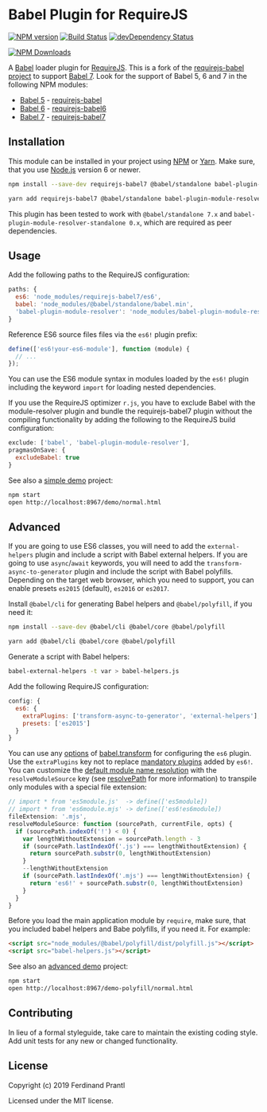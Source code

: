 # Babel Plugin for RequireJS

[![NPM version](https://badge.fury.io/js/requirejs-babel7.png)](http://badge.fury.io/js/requirejs-babel7)
[![Build Status](https://travis-ci.org/prantlf/requirejs-babel.png)](https://travis-ci.org/prantlf/requirejs-babel)
[![devDependency Status](https://david-dm.org/prantlf/requirejs-babel/dev-status.svg)](https://david-dm.org/prantlf/requirejs-babel#info=devDependencies)

[![NPM Downloads](https://nodei.co/npm/requirejs-babel7.png?downloads=true&stars=true)](https://www.npmjs.com/package/requirejs-babel7)

A [Babel] loader plugin for [RequireJS]. This is a fork of the [requirejs-babel project] to support [Babel 7]. Look for the support of Babel 5, 6 and 7 in the following NPM modules:

* [Babel 5] - [requirejs-babel]
* [Babel 6] - [requirejs-babel6]
* [Babel 7] - [requirejs-babel7]

## Installation

This module can be installed in your project using [NPM] or [Yarn]. Make sure, that you use [Node.js] version 6 or newer.

```sh
npm install --save-dev requirejs-babel7 @babel/standalone babel-plugin-module-resolver-standalone
```

```sh
yarn add requirejs-babel7 @babel/standalone babel-plugin-module-resolver-standalone
```

This plugin has been tested to work with `@babel/standalone 7.x` and `babel-plugin-module-resolver-standalone 0.x`, which are required as peer dependencies.

## Usage

Add the following paths to the RequireJS configuration:

```javascript
paths: {
  es6: 'node_modules/requirejs-babel7/es6',
  babel: 'node_modules/@babel/standalone/babel.min',
  'babel-plugin-module-resolver': 'node_modules/babel-plugin-module-resolver-standalone/index'
}
```

Reference ES6 source files files via the `es6!` plugin prefix:

```javascript
define(['es6!your-es6-module'], function (module) {
  // ...
});
```

You can use the ES6 module syntax in modules loaded by the `es6!` plugin including the keyword `import` for loading nested dependencies.

If you use the RequireJS optimizer `r.js`, you have to exclude Babel with the module-resolver plugin and bundle the requirejs-babel7 plugin without the compiling functionality by adding the following to the RequireJS build configuration:

```js
exclude: ['babel', 'babel-plugin-module-resolver'],
pragmasOnSave: {
  excludeBabel: true
}
```

See also a [simple demo] project:

```sh
npm start
open http://localhost:8967/demo/normal.html
```

## Advanced

If you are going to use ES6 classes, you will need to add the `external-helpers` plugin and include a script with Babel external helpers. If you are going to use `async`/`await` keywords, you will need to add the `transform-async-to-generator` plugin and include the script with Babel polyfills. Depending on the target web browser, which you need to support, you can enable presets `es2015` (default), `es2016` or `es2017`.

Install `@babel/cli` for generating Babel helpers and `@babel/polyfill`, if you need it:

```sh
npm install --save-dev @babel/cli @babel/core @babel/polyfill
```

```sh
yarn add @babel/cli @babel/core @babel/polyfill
```

Generate a script with Babel helpers:

```sh
babel-external-helpers -t var > babel-helpers.js
```

Add the following RequireJS configuration:

```js
config: {
  es6: {
    extraPlugins: ['transform-async-to-generator', 'external-helpers'],
    presets: ['es2015']
  }
}
```

You can use any [options] of [babel.transform] for configuring the `es6` plugin. Use the `extraPlugins` key not to replace [mandatory plugins] added by `es6!`. You can customize the [default module name resolution] with the `resolveModuleSource` key (see [resolvePath] for more information) to transpile only modules with a special file extension:

```js
// import * from 'es5module.js'  -> define(['es5module])
// import * from 'es6module.mjs' -> define(['es6!es6module])
fileExtension: '.mjs',
resolveModuleSource: function (sourcePath, currentFile, opts) {
  if (sourcePath.indexOf('!') < 0) {
    var lengthWithoutExtension = sourcePath.length - 3
    if (sourcePath.lastIndexOf('.js') === lengthWithoutExtension) {
      return sourcePath.substr(0, lengthWithoutExtension)
    }
    --lengthWithoutExtension
    if (sourcePath.lastIndexOf('.mjs') === lengthWithoutExtension) {
      return 'es6!' + sourcePath.substr(0, lengthWithoutExtension)
    }
  }
}
```

Before you load the main application module by `require`, make sure, that you included babel helpers and Babe polyfills, if you need it. For example:

```html
<script src="node_modules/@babel/polyfill/dist/polyfill.js"></script>
<script src="babel-helpers.js"></script>
```

See also an [advanced demo] project:

```sh
npm start
open http://localhost:8967/demo-polyfill/normal.html
```

## Contributing

In lieu of a formal styleguide, take care to maintain the existing coding style. Add unit tests for any new or changed functionality.

## License

Copyright (c) 2019 Ferdinand Prantl

Licensed under the MIT license.

[Babel]: https://babeljs.io/
[Babel 5]: https://babeljs.io/blog/2015/03/31/5.0.0
[Babel 6]: https://babeljs.io/blog/2015/10/29/6.0.0
[Babel 7]: https://babeljs.io/blog/2018/08/27/7.0.0
[RequireJS]: http://requirejs.org
[requirejs-babel project]: https://github.com/mikach/requirejs-babel
[requirejs-babel]: https://www.npmjs.com/package/requirejs-babel
[requirejs-babel6]: https://www.npmjs.com/package/requirejs-babel6
[requirejs-babel7]: https://www.npmjs.com/package/requirejs-babel7
[@babel/standalone]: https://github.com/babel/babel/tree/master/packages/babel-standalone
[Node.js]: http://nodejs.org/
[NPM]: https://www.npmjs.com/
[Yarn]: https://yarnpkg.com/
[simple demo]: https://github.com/prantlf/requirejs-babel/tree/master/demo
[advanced demo]: https://github.com/prantlf/requirejs-babel/tree/master/demo
[babel.transform]: https://babeljs.io/docs/en/babel-core#transform
[options]: https://babeljs.io/docs/en/options
[mandatory plugins]: https://github.com/prantlf/requirejs-babel/blob/master/es6.js#L48
[default module name resolution]: https://github.com/prantlf/requirejs-babel/blob/master/es6.js#L38
[resolvePath]: https://github.com/tleunen/babel-plugin-module-resolver/blob/master/DOCS.md#resolvepath
